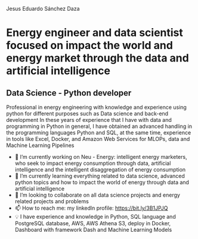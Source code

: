  Jesus Eduardo Sánchez Daza
 
**Energy engineer and data scientist focused on impact the world and energy market through the data and artificial intelligence**
===========================================

Data Science - Python developer
-------------------------------

Professional in energy engineering with knowledge and experience using python for different purposes such as Data science and back-end development In these years of experience that I have with data and programming in Python in general, I have obtained an advanced handling in the programming languages Python and SQL, at the same time, experience in tools like Excel, Docker, and Amazon Web Services for MLOPs, data and Machine Learning Pipelines

- 🔭 I’m currently working on Neu - Energy: intelligent energy marketers, who seek to impact energy consumption through data, artificial intelligence and the intelligent disaggregation of energy consumption
- 🌱 I’m currently learning everything related to data science, advanced python topics and how to impact the world of energy through data and artificial intelligence
- 👯 I’m looking to collaborate on all data science projects and energy related projects and problems
- 📫 How to reach me: my linkedln profile: https://bit.ly/3B1JPJQ
- 💡 I have experience and knowledge in Python, SQL language and PostgreSQL database, AWS, AWS Athena S3, deploy in Docker, Dashboard with framework Dash and Machine Learning Models
